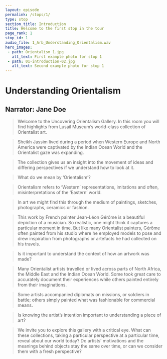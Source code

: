 ```yaml
---
layout: episode
permalink: /stops/1/
type: stop
section_title: Introduction
title: Welcome to the first stop in the tour
page_rank: 1
stop_id: 1
audio_file: 1_Arb_Understanding_Orientalism.wav
hero_images:
 - path: Orientalism_1.jpg
   alt_text: First example photo for stop 1
 - path: 01-introduction-02.jpg
   alt_text: Second example photo for stop 1
---
```


<!---

Replace this section of text with the full transcript of your audio guide stop. Use a second level heading to flag the person speaking

## Person speaking (second level heading)

> And this blockquote is styled to make it clear that this section really is someone speaking. Colored text 

And we can go back to a normal transcript. White text

### A third level heading - COlored

The example audio used here is borrowed from [NASA](http://www.nasa.gov/connect/sounds/index.html#Discovery) under the terms of their [usage guidelines](http://www.nasa.gov/multimedia/guidelines/index.html). This is just a test clip, so you'll need to replace it!

--->


# Understanding Orientalism
## Narrator: Jane Doe

>Welcome to the Uncovering Orientalism Gallery. In this room you will find highlights from Lusail Museum’s world-class collection of Orientalist art. 

>Sheikh Jassim lived during a period when Western Europe and North America were captivated by the Indian Ocean World and the Orientalist gaze was expanding. 

>The collection gives us an insight into the movement of ideas and differing perspectives if we understand how to look at it. 

>What do we mean by ‘Orientalism’?   

>Orientalism refers to ‘Western’ representations, imitations and often, misinterpretations of the ‘Eastern’ world.  

>In art we might find this through the medium of paintings, sketches, photographs, ceramics or fashion.  

>This work by French painter Jean-Léon Gérôme is a beautiful depiction of a musician. So realistic, one might think it captures a particular moment in time. But like many Orientalist painters, Gérôme often painted from his studio where he employed models to pose and drew inspiration from photographs or artefacts he had collected on his travels. 

>Is it important to understand the context of how an artwork was made?  

>Many Orientalist artists travelled or lived across parts of North Africa, the Middle East and the Indian Ocean World. Some took great care to accurately document their experiences while others painted entirely from their imaginations.  

>Some artists accompanied diplomats on missions, or soldiers in battle; others simply painted what was fashionable for commercial means. 

>Is knowing the artist’s intention important to understanding a piece of art? 

>We invite you to explore this gallery with a critical eye. What can these collections, taking a particular perspective at a particular time, reveal about our world today? Do artists’ motivations and the meanings behind objects stay the same over time, or can we consider them with a fresh perspective? 

<!---
Audio source: Intro to Narrative Pods > R03
--->

